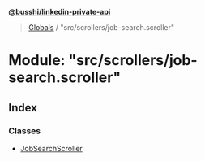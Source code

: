 **[@busshi/linkedin-private-api](../README.md)**

> [Globals](../globals.md) / "src/scrollers/job-search.scroller"

# Module: "src/scrollers/job-search.scroller"

## Index

### Classes

* [JobSearchScroller](../classes/_src_scrollers_job_search_scroller_.jobsearchscroller.md)
